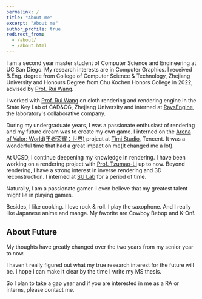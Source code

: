 ```yaml
---
permalink: /
title: "About me"
excerpt: "About me"
author_profile: true
redirect_from: 
  - /about/
  - /about.html
---
```


I am a second year master student of Computer Science and Engineering at UC San Diego. My research interests are in Computer Graphics. I received B.Eng. degree from College of Computer Science & Technology, Zhejiang University and Honours Degree from Chu Kochen Honors College in 2022, advised by [Prof. Rui Wang](https://scholar.google.com/citations?user=yUxnN_EAAAAJ&hl=en). 

I worked with [Prof. Rui Wang](https://scholar.google.com/citations?user=yUxnN_EAAAAJ&hl=en) on cloth rendering and rendering engine in the State Key Lab of CAD&CG, Zhejiang University and interned at [RaysEngine](https://www.raysengine.com/), the laboratory's collaborative company.

During my undergraduate years, I was a passionate enthusiast of rendering and my future dream was to create my own game. I interned on the [Arena of Valor: World(王者荣耀：世界)](https://world.qq.com/) project  at [Timi Studio](https://www.timistudios.com/), Tencent. It was a wonderful time that had a great impact on me(It changed me a lot).

At UCSD, I continue deepening my knowledge in rendering. I have been working on a rendering project with [Prof. Tzumao-Li](https://cseweb.ucsd.edu/~tzli/) up to now. Beyond rendering, I have a strong interest in inverse rendering and 3D reconstruction. I interned at [SU Lab](https://cseweb.ucsd.edu/~haosu/) for a period of time. 

Naturally, I am a passionate gamer. I even believe that my greatest talent might lie in playing games. 

Besides, I like cooking. I love rock & roll. I play the saxophone. And I really like Japanese anime and manga. My favorite are Cowboy Bebop and K-On!.

## About Future

My thoughts have greatly changed over the two years from my senior year to now. 

I haven't really figured out what my true research interest for the future will be. I hope I can make it clear by the time I write my MS thesis. 

So I plan to take a gap year and if you are interested in me as a RA or interns, please contact me. 
